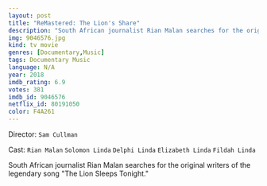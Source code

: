 ```yaml
---
layout: post
title: "ReMastered: The Lion's Share"
description: "South African journalist Rian Malan searches for the original writers of the legendary song The Lion Sleeps Tonight..."
img: 9046576.jpg
kind: tv movie
genres: [Documentary,Music]
tags: Documentary Music 
language: N/A
year: 2018
imdb_rating: 6.9
votes: 381
imdb_id: 9046576
netflix_id: 80191050
color: F4A261
---
```

Director: `Sam Cullman`  

Cast: `Rian Malan` `Solomon Linda` `Delphi Linda` `Elizabeth Linda` `Fildah Linda` 

South African journalist Rian Malan searches for the original writers of the legendary song "The Lion Sleeps Tonight."